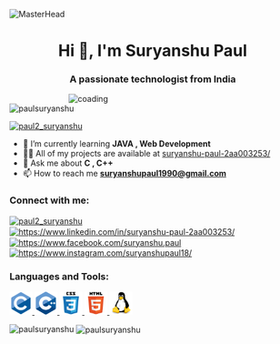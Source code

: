 ![MasterHead](https://t4.ftcdn.net/jpg/02/78/37/47/360_F_278374738_ypRn0utOVnebuhmpSrDiwkzFsdqEm0aa.jpg)
<h1 align="center">Hi 👋, I'm Suryanshu Paul</h1>
<h3 align="center">A passionate technologist from India</h3>
<img align="right" width="400" src="https://i.pinimg.com/originals/e8/f4/53/e8f453469a3ec97ecd354df465d73913.gif" alt="coading" />

<p align="left">
  <img
    src="https://komarev.com/ghpvc/?username=paulsuryanshu&label=Profile%20views&color=0e75b6&style=flat"
    alt="paulsuryanshu"
  />
</p>

<p align="left">
  <a href="https://twitter.com/paul2_suryanshu" target="blank"
    ><img
      src="https://img.shields.io/twitter/follow/paul2_suryanshu?logo=twitter&style=for-the-badge"
      alt="paul2_suryanshu"
  /></a>
</p>

- 🌱 I’m currently learning **JAVA , Web Development**
- 👨‍💻 All of my projects
are available at
 [suryanshu-paul-2aa003253/](https://www.linkedin.com/in/suryanshu-paul-2aa003253/)
- 💬 Ask me about **C , C++** 
- 📫 How to reach me
**suryanshupaul1990@gmail.com**

<h3 align="left">Connect with me:</h3>
<p align="left">
  <a href="https://twitter.com/paul2_suryanshu" target="blank"
    ><img
      align="center"
      src="https://raw.githubusercontent.com/rahuldkjain/github-profile-readme-generator/master/src/images/icons/Social/twitter.svg"
      alt="paul2_suryanshu"
      height="30"
      width="40"
  /></a>
  <a
    href="https://linkedin.com/in/https://www.linkedin.com/in/suryanshu-paul-2aa003253/"
    target="blank"
    ><img
      align="center"
      src="https://raw.githubusercontent.com/rahuldkjain/github-profile-readme-generator/master/src/images/icons/Social/linked-in-alt.svg"
      alt="https://www.linkedin.com/in/suryanshu-paul-2aa003253/"
      height="30"
      width="40"
  /></a>
  <a
    href="https://fb.com/https://www.facebook.com/suryanshu.paul"
    target="blank"
    ><img
      align="center"
      src="https://raw.githubusercontent.com/rahuldkjain/github-profile-readme-generator/master/src/images/icons/Social/facebook.svg"
      alt="https://www.facebook.com/suryanshu.paul"
      height="30"
      width="40"
  /></a>
  <a
    href="https://instagram.com/https://www.instagram.com/suryanshupaul18/"
    target="blank"
    ><img
      align="center"
      src="https://raw.githubusercontent.com/rahuldkjain/github-profile-readme-generator/master/src/images/icons/Social/instagram.svg"
      alt="https://www.instagram.com/suryanshupaul18/"
      height="30"
      width="40"
  /></a>
</p>

<h3 align="left">Languages and Tools:</h3>
<p align="left">
  <a href="https://www.cprogramming.com/" target="_blank" rel="noreferrer">
    <img
      src="https://raw.githubusercontent.com/devicons/devicon/master/icons/c/c-original.svg"
      alt="c"
      width="40"
      height="40"
    />
  </a>
  <a href="https://www.w3schools.com/cpp/" target="_blank" rel="noreferrer">
    <img
      src="https://raw.githubusercontent.com/devicons/devicon/master/icons/cplusplus/cplusplus-original.svg"
      alt="cplusplus"
      width="40"
      height="40"
    />
  </a>
  <a href="https://www.w3schools.com/css/" target="_blank" rel="noreferrer">
    <img
      src="https://raw.githubusercontent.com/devicons/devicon/master/icons/css3/css3-original-wordmark.svg"
      alt="css3"
      width="40"
      height="40"
    />
  </a>
  <a href="https://www.w3.org/html/" target="_blank" rel="noreferrer">
    <img
      src="https://raw.githubusercontent.com/devicons/devicon/master/icons/html5/html5-original-wordmark.svg"
      alt="html5"
      width="40"
      height="40"
    />
  </a>
  <a href="https://www.linux.org/" target="_blank" rel="noreferrer">
    <img
      src="https://raw.githubusercontent.com/devicons/devicon/master/icons/linux/linux-original.svg"
      alt="linux"
      width="40"
      height="40"
    />
  </a>
</p>

<p>
  <img
    align="left"
    src="https://github-readme-stats.vercel.app/api/top-langs?username=paulsuryanshu&show_icons=true&locale=en&layout=compact"
    alt="paulsuryanshu"
  />
</p>

<p>
  &nbsp;<img
    align="center"
    src="https://github-readme-stats.vercel.app/api?username=paulsuryanshu&show_icons=true&locale=en"
    alt="paulsuryanshu"
  />
</p>
